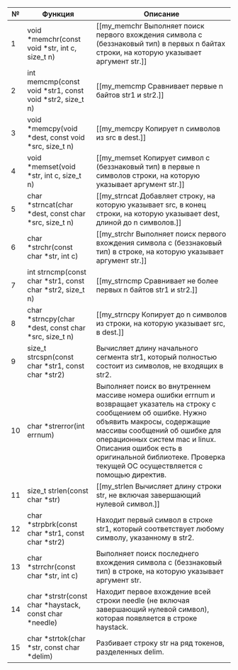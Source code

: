 | №   | Функция                                                   | Описание                                                                                                                                                                                                                                                                                                                       |
| --- | --------------------------------------------------------- | ------------------------------------------------------------------------------------------------------------------------------------------------------------------------------------------------------------------------------------------------------------------------------------------------------------------------------ |
| 1   | void *memchr(const void *str, int c, size_t n)            | [[my_memchr Выполняет поиск первого вхождения символа c (беззнаковый тип) в первых n байтах строки, на которую указывает аргумент str.]]                                                                                                                                                                                       |
| 2   | int memcmp(const void *str1, const void *str2, size_t n)  | [[my_memcmp Сравнивает первые n байтов str1 и str2.]]                                                                                                                                                                                                                                                                          |
| 3   | void *memcpy(void *dest, const void *src, size_t n)       | [[my_memcpy Копирует n символов из src в dest.]]                                                                                                                                                                                                                                                                               |
| 4   | void *memset(void *str, int c, size_t n)                  | [[my_memset Копирует символ c (беззнаковый тип) в первые n символов строки, на которую указывает аргумент str.]]                                                                                                                                                                                                               |
| 5   | char *strncat(char *dest, const char *src, size_t n)      | [[my_strncat Добавляет строку, на которую указывает src, в конец строки, на которую указывает dest, длиной до n символов.]]                                                                                                                                                                                                    |
| 6   | char *strchr(const char *str, int c)                      | [[my_strchr Выполняет поиск первого вхождения символа c (беззнаковый тип) в строке, на которую указывает аргумент str.]]                                                                                                                                                                                                                 |
| 7   | int strncmp(const char *str1, const char *str2, size_t n) | [[my_strncmp Сравнивает не более первых n байтов str1 и str2.]]                                                                                                                                                                                                                                                                |
| 8   | char *strncpy(char *dest, const char *src, size_t n)      | [[my_strncpy Копирует до n символов из строки, на которую указывает src, в dest.]]                                                                                                                                                                                                                                             |
| 9   | size_t strcspn(const char *str1, const char *str2)        | Вычисляет длину начального сегмента str1, который полностью состоит из символов, не входящих в str2.                                                                                                                                                                                                                           |
| 10  | char *strerror(int errnum)                                | Выполняет поиск во внутреннем массиве номера ошибки errnum и возвращает указатель на строку с сообщением об ошибке. Нужно объявить макросы, содержащие массивы сообщений об ошибке для операционных систем mac и linux. Описания ошибок есть в оригинальной библиотеке. Проверка текущей ОС осуществляется с помощью директив. |
| 11  | size_t strlen(const char *str)                            | [[my_strlen Вычисляет длину строки str, не включая завершающий нулевой символ.]]                                                                                                                                                                                                                                               |
| 12  | char *strpbrk(const char *str1, const char *str2)         | Находит первый символ в строке str1, который соответствует любому символу, указанному в str2.                                                                                                                                                                                                                                  |
| 13  | char *strrchr(const char *str, int c)                     | Выполняет поиск последнего вхождения символа c (беззнаковый тип) в строке, на которую указывает аргумент str.                                                                                                                                                                                                                  |
| 14  | char *strstr(const char *haystack, const char *needle)    | Находит первое вхождение всей строки needle (не включая завершающий нулевой символ), которая появляется в строке haystack.                                                                                                                                                                                                     |
| 15  | char *strtok(char *str, const char *delim)                | Разбивает строку str на ряд токенов, разделенных delim.                                                                                                                                                                                                                                                                        |